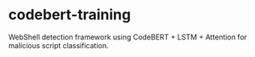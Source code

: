 # codebert-training
WebShell detection framework using CodeBERT + LSTM + Attention for malicious script classification.
